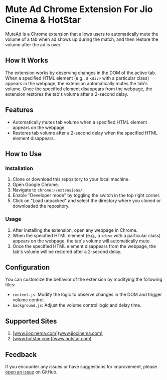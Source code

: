 # Mute Ad Chrome Extension For Jio Cinema & HotStar

MuteAd is a Chrome extension that allows users to automatically mute the volume of a tab when ad shows up during the match, and then restore the volume after the ad is over.

## How It Works

The extension works by observing changes in the DOM of the active tab. When a specified HTML element (e.g., a `<div>` with a particular class) appears in the webpage, the extension automatically mutes the tab's volume. Once the specified element disappears from the webpage, the extension restores the tab's volume after a 2-second delay.

## Features

- Automatically mutes tab volume when a specified HTML element appears on the webpage.
- Restores tab volume after a 2-second delay when the specified HTML element disappears.

## How to Use

### Installation

1. Clone or download this repository to your local machine.
2. Open Google Chrome.
3. Navigate to `chrome://extensions/`.
4. Enable "Developer mode" by toggling the switch in the top right corner.
5. Click on "Load unpacked" and select the directory where you cloned or downloaded the repository.

### Usage

1. After installing the extension, open any webpage in Chrome.
2. When the specified HTML element (e.g., a `<div>` with a particular class) appears on the webpage, the tab's volume will automatically mute.
3. Once the specified HTML element disappears from the webpage, the tab's volume will be restored after a 2-second delay.

## Configuration

You can customize the behavior of the extension by modifying the following files:

- `content.js`: Modify the logic to observe changes in the DOM and trigger volume control.
- `background.js`: Adjust the volume control logic and delay time.

## Supported Sites

1. [www.jiocinema.com](www.jiocinema.com)
2. [www.hotstar.com](www.hotstar.com)

## Feedback

If you encounter any issues or have suggestions for improvement, please [open an issue](https://github.com/anandsummer28/mutead/issues) on GitHub.
